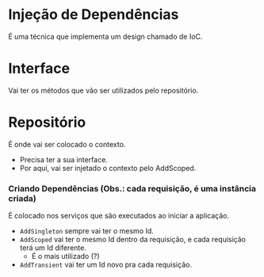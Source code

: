 # Injeção de Dependências
É uma técnica que implementa um design chamado de IoC.

# Interface
Vai ter os métodos que vão ser utilizados pelo repositório.

# Repositório
É onde vai ser colocado o contexto.
* Precisa ter a sua interface.
* Por aqui, vai ser injetado o contexto pelo AddScoped.

### Criando Dependências (Obs.: cada requisição, é uma instância criada)
É colocado nos serviços que são executados ao iniciar a aplicação.
* `AddSingleton` sempre vai ter o mesmo Id.
* `AddScoped` vai ter o mesmo Id dentro da requisição, e cada requisição terá um Id diferente.
  * É o mais utilizado (?)
* `AddTransient` vai ter um Id novo pra cada requisição.